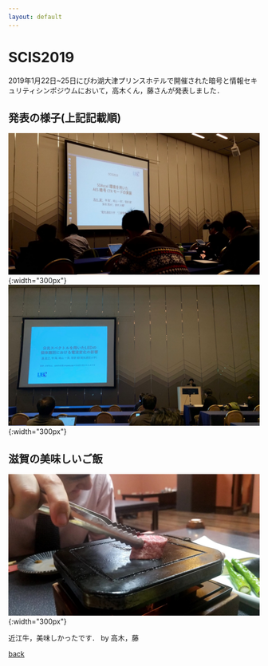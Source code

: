 ```yaml
---
layout: default
---
```


# SCIS2019

2019年1月22日~25日にびわ湖大津プリンスホテルで開催された暗号と情報セキュリティシンポジウムにおいて，高木くん，藤さんが発表しました．

## 発表の様子(上記記載順)

![scistakaki](./fig/scis_takaki.jpg){:width="300px"}
![scistoh](./fig/scis_toh.jpg){:width="300px"}

## 滋賀の美味しいご飯

![scisoniku](./fig/scis_oniku.jpg){:width="300px"}

近江牛，美味しかったです． by 高木，藤


[back](./)

